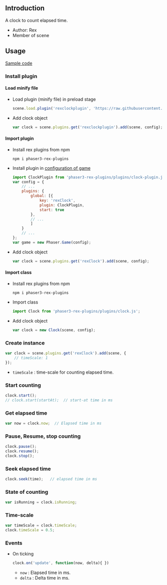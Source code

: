 ## Introduction

A clock to count elapsed time.

- Author: Rex
- Member of scene

## Usage

[Sample code](https://github.com/rexrainbow/phaser3-rex-notes/tree/master/examples/clock)

### Install plugin

#### Load minify file

- Load plugin (minify file) in preload stage
    ```javascript
    scene.load.plugin('rexclockplugin', 'https://raw.githubusercontent.com/rexrainbow/phaser3-rex-notes/master/dist/rexclockplugin.min.js', true);
    ```
- Add clock object
    ```javascript
    var clock = scene.plugins.get('rexclockplugin').add(scene, config);
    ```

#### Import plugin

- Install rex plugins from npm
    ```
    npm i phaser3-rex-plugins
    ```
- Install plugin in [configuration of game](game.md#configuration)
    ```javascript
    import ClockPlugin from 'phaser3-rex-plugins/plugins/clock-plugin.js';
    var config = {
        // ...
        plugins: {
            global: [{
                key: 'rexClock',
                plugin: ClockPlugin,
                start: true
            },
            // ...
            ]
        }
        // ...
    };
    var game = new Phaser.Game(config);
    ```
- Add clock object
    ```javascript
    var clock = scene.plugins.get('rexClock').add(scene, config);
    ```

#### Import class

- Install rex plugins from npm
    ```
    npm i phaser3-rex-plugins
    ```
- Import class
    ```javascript
    import Clock from 'phaser3-rex-plugins/plugins/clock.js';
    ```
- Add clock object
    ```javascript
    var clock = new Clock(scene, config);
    ```

### Create instance

```javascript
var clock = scene.plugins.get('rexClock').add(scene, {
    // timeScale: 1
});
```

- `timeScale` : time-scale for counting elapsed time.

### Start counting

```javascript
clock.start();
// clock.start(startAt);  // start-at time in ms
```

### Get elapsed time

```javascript
var now = clock.now;  // Elapsed time in ms
```

### Pause, Resume, stop counting

```javascript
clock.pause();
clock.resume();
clock.stop();
```

### Seek elapsed time

```javascript
clock.seek(time);   // elapsed time in ms
```

### State of counting

```javascript
var isRunning = clock.isRunning;
```

### Time-scale

```javascript
var timeScale = clock.timeScale;
clock.timeScale = 0.5;
```

### Events

- On ticking
    ```javascript
    clock.on('update', function(now, delta){ })
    ```
    - `now` : Elapsed time in ms.
    - `delta` : Delta time in ms.
